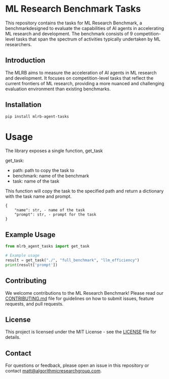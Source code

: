 # ML Research Benchmark Tasks

This repository contains the tasks for ML Research Benchmark, a benchmarkdesigned to evaluate the capabilities of AI agents in accelerating ML research and development. The benchmark consists of 9 competition-level tasks that span the spectrum of activities typically undertaken by ML researchers.

## Introduction

The MLRB aims to measure the acceleration of AI agents in ML research and development. It focuses on competition-level tasks that reflect the current frontiers of ML research, providing a more nuanced and challenging evaluation environment than existing benchmarks.

## Installation

```bash
pip install mlrb-agent-tasks
```

# Usage

The library exposes a single function, get_task

get_task:
- path: path to copy the task to
- benchmark: name of the benchmark
- task: name of the task

This function will copy the task to the specified path and return a dictionary with the task name and prompt.

```
{
    "name": str, - name of the task
    "prompt": str, - prompt for the task
}
```

## Example Usage

```python
from mlrb_agent_tasks import get_task

# Example usage
result = get_task("./", "full_benchmark", "llm_efficiency")
print(result['prompt'])
```


## Contributing

We welcome contributions to the ML Research Benchmark! Please read our [CONTRIBUTING.md](CONTRIBUTING.md) file for guidelines on how to submit issues, feature requests, and pull requests.

## License

This project is licensed under the MIT License - see the [LICENSE](LICENSE) file for details.

## Contact

For questions or feedback, please open an issue in this repository or contact [matt@algorithmicresearchgroup.com](mailto:matt@algorithmicresearchgroup.com).